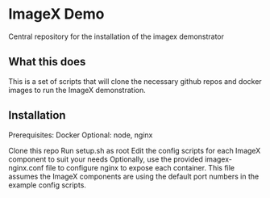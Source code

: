 # ImageX Demo
Central repository for the installation of the imagex demonstrator

## What this does
This is a set of scripts that will clone the necessary github repos and docker images to run the ImageX demonstration.

## Installation

Prerequisites:  Docker
Optional:  node, nginx

Clone this repo
Run setup.sh as root
Edit the config scripts for each ImageX component to suit your needs
Optionally, use the provided imagex-nginx.conf file to configure nginx to expose each container.  This file assumes the ImageX components are using the default port numbers in the example config scripts.  
